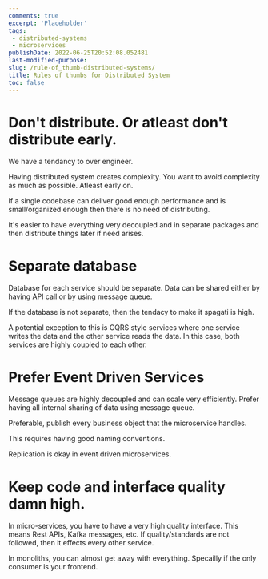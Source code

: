 ```yaml
---
comments: true
excerpt: 'Placeholder' 
tags:
 - distributed-systems
 - microservices
publishDate: 2022-06-25T20:52:08.052481
last-modified-purpose:
slug: /rule-of_thumb-distributed-systems/
title: Rules of thumbs for Distributed System
toc: false
---
```


# Don't distribute. Or atleast don't distribute early.

We have a tendancy to over engineer.

Having distributed system creates complexity. You want to avoid complexity as much as possible. Atleast early on.

If a single codebase can deliver good enough performance and is small/organized enough then there is no need of distributing.

It's easier to have everything very decoupled and in separate packages and then distribute things later if need arises.

# Separate database

Database for each service should be separate. Data can be shared either by having API call or by using message queue.

If the database is not separate, then the tendacy to make it spagati is high.

A potential exception to this is CQRS style services where one service writes the data and the other service reads the data. In this case, both services are highly coupled to each other.

# Prefer Event Driven Services

Message queues are highly decoupled and can scale very efficiently. Prefer having all internal sharing of data using message queue.

Preferable, publish every business object that the microservice handles.

This requires having good naming conventions.

Replication is okay in event driven microservices.

# Keep code and interface quality damn high.

In micro-services, you have to have a very high quality interface. This means Rest APIs, Kafka messages, etc. If quality/standards are not followed, then it effects every other service.

In monoliths, you can almost get away with everything. Specailly if the only consumer is your frontend.